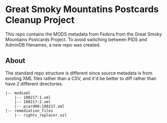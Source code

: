 # Great Smoky Mountatins Postcards Cleanup Project

This repo contains the MODS metadata from Fedora from the Great Smoky Mountains Postcards Project. To avoid switching between PIDS and AdminDB filenames, a new repo was created.

## About

The standard repo structure is different since source metadata is from existing XML files rather than a CSV, and it'd be better to diff rather than have 2 different directories.

```
|-- modsxml
    |-- 100217:1.xml
    |-- 100217:2.xml
    |-- pcard00:100217.xml
|-- remediation_files
    |-- rights_replacer.xsl
```


